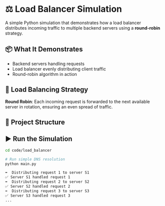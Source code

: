 # ⚖️ Load Balancer Simulation

A simple Python simulation that demonstrates how a load balancer distributes incoming traffic to multiple backend servers using a **round-robin** strategy.

## 📦 What It Demonstrates

- Backend servers handling requests
- Load balancer evenly distributing client traffic
- Round-robin algorithm in action

## 🔄 Load Balancing Strategy

**Round Robin**: Each incoming request is forwarded to the next available server in rotation, ensuring an even spread of traffic.

## 📁 Project Structure


## ▶️ Run the Simulation

```bash
cd code/load_balancer

# Run simple DNS resolution
python main.py

➡️  Distributing request 1 to server S1
✅ Server S1 handled request 1
➡️  Distributing request 2 to server S2
✅ Server S2 handled request 2
➡️  Distributing request 3 to server S3
✅ Server S3 handled request 3
...


